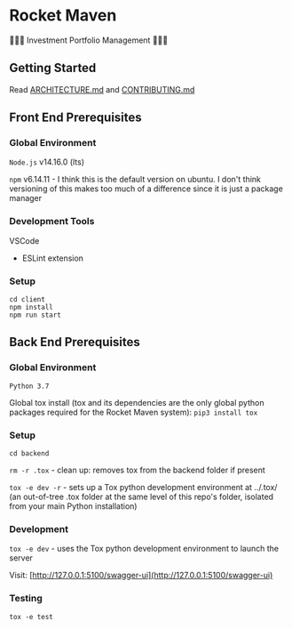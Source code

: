# Rocket Maven
🚀🚀🚀 Investment Portfolio Management 🚀🚀🚀

## Getting Started

Read [ARCHITECTURE.md](ARCHITECTURE.md) and [CONTRIBUTING.md](CONTRIBUTING.md)

## Front End Prerequisites

### Global Environment

`Node.js`  v14.16.0 (lts)

`npm` v6.14.11 - I think this is the default version on ubuntu. I don't think versioning of this makes too much of a difference since it is just a package manager

### Development Tools

VSCode
- ESLint extension

### Setup

```
cd client
npm install
npm run start
```

## Back End Prerequisites

### Global Environment

`Python 3.7`

Global tox install (tox and its dependencies are the only global python packages required for the Rocket Maven system): `pip3 install tox`

### Setup

`cd backend`

`rm -r .tox` - clean up: removes tox from the backend folder if present

`tox -e dev -r` - sets up a Tox python development environment at ../.tox/ (an out-of-tree .tox folder at the same level of this repo's folder, isolated from your main Python installation)

### Development

`tox -e dev` - uses the Tox python development environment to launch the server

Visit: [http://127.0.0.1:5100/swagger-ui](http://127.0.0.1:5100/swagger-ui)

### Testing

`tox -e test`
